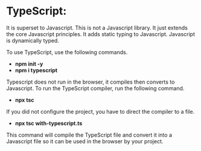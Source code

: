 # TypeScript:
It is superset to Javascript. This is not a Javascript library. It just extends the core Javascript principles. It adds static typing to Javascript. Javascript is dynamically typed.

To use TypeScript, use the following commands.
- **npm init -y**
- **npm i typescript**

Typescript does not run in the browser, it compiles then converts to Javascript. To run the TypeScript compiler, run the following command.

- **npx tsc**

If you did not configure the project, you have to direct the compiler to a file.

- **npx tsc with-typescript.ts**

This command will compile the TypeScript file and convert it into a Javascript file so it can be used in the browser by your project.